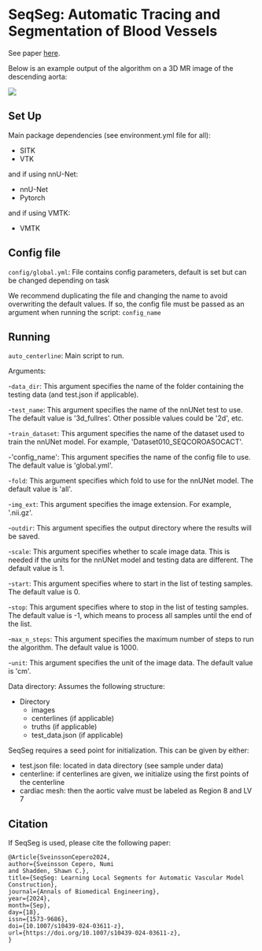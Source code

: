 # SeqSeg: Automatic Tracing and Segmentation of Blood Vessels

See paper [here](https://rdcu.be/dU0wy).

Below is an example output of the algorithm on a 3D MR image of the descending aorta:

![](assets/mr_model_tracing_fast_shorter.gif)

## Set Up
Main package dependencies (see environment.yml file for all):
- SITK
- VTK

and if using nnU-Net:
- nnU-Net
- Pytorch

and if using VMTK:
- VMTK

## Config file
`config/global.yml`: File contains config parameters, default is set but can be changed depending on task

We recommend duplicating the file and changing the name to avoid overwriting the default values.
If so, the config file must be passed as an argument when running the script: `config_name`

## Running
`auto_centerline`: Main script to run.

Arguments:

-`data_dir`: This argument specifies the name of the folder containing the testing data (and test.json if applicable).

-`test_name`: This argument specifies the name of the nnUNet test to use. The default value is '3d_fullres'. Other possible values could be '2d', etc.

-`train_dataset`: This argument specifies the name of the dataset used to train the nnUNet model. For example, 'Dataset010_SEQCOROASOCACT'.

-'config_name': This argument specifies the name of the config file to use. The default value is 'global.yml'.

-`fold`: This argument specifies which fold to use for the nnUNet model. The default value is 'all'.

-`img_ext`: This argument specifies the image extension. For example, '.nii.gz'.

-`outdir`: This argument specifies the output directory where the results will be saved.

-`scale`: This argument specifies whether to scale image data. This is needed if the units for the nnUNet model and testing data are different. The default value is 1.

-`start`: This argument specifies where to start in the list of testing samples. The default value is 0.

-`stop`: This argument specifies where to stop in the list of testing samples. The default value is -1, which means to process all samples until the end of the list.

-`max_n_steps`: This argument specifies the maximum number of steps to run the algorithm. The default value is 1000.

-`unit`: This argument specifies the unit of the image data. The default value is 'cm'.

Data directory: Assumes the following structure:
- Directory
    - images
    - centerlines (if applicable)
    - truths (if applicable)
    - test_data.json (if applicable)

SeqSeg requires a seed point for initialization. This can be given by either:
- test.json file: located in data directory (see sample under data)
- centerline: if centerlines are given, we initialize using the first points of the centerline
- cardiac mesh: then the aortic valve must be labeled as Region 8 and LV 7

## Citation
If SeqSeg is used, please cite the following paper:
    
```
@Article{SveinssonCepero2024,
author={Sveinsson Cepero, Numi
and Shadden, Shawn C.},
title={SeqSeg: Learning Local Segments for Automatic Vascular Model Construction},
journal={Annals of Biomedical Engineering},
year={2024},
month={Sep},
day={18},
issn={1573-9686},
doi={10.1007/s10439-024-03611-z},
url={https://doi.org/10.1007/s10439-024-03611-z},
}
```